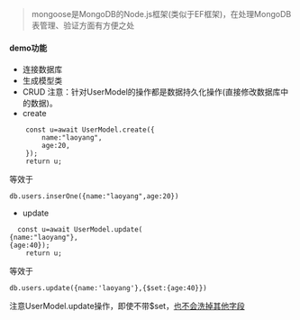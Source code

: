 > mongoose是MongoDB的Node.js框架(类似于EF框架)，在处理MongoDB表管理、验证方面有方便之处
#### demo功能
* 连接数据库
* 生成模型类
* CRUD
注意：针对UserModel的操作都是数据持久化操作(直接修改数据库中的数据)。
* create
````
    const u=await UserModel.create({
        name:"laoyang",
        age:20,
    });
    return u;
````
等效于 
```
db.users.inserOne({name:"laoyang",age:20})
```
* update
```
  const u=await UserModel.update(
{name:"laoyang"},
{age:40});
    return u;
```
等效于
```
db.users.update({name:'laoyang'},{$set:{age:40}})
```
注意UserModel.update操作，即使不带$set，[也不会洗掉其他字段](http://www.jianshu.com/p/1ccd9fe4d701)
